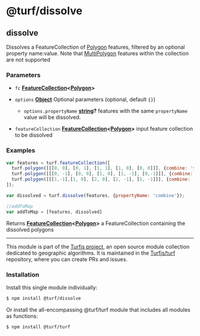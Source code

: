 # @turf/dissolve

<!-- Generated by documentation.js. Update this documentation by updating the source code. -->

## dissolve

Dissolves a FeatureCollection of [Polygon][1] features, filtered by an optional property name:value.
Note that [MultiPolygon][2] features within the collection are not supported

### Parameters

*   `fc` **[FeatureCollection][3]<[Polygon][1]>**&#x20;
*   `options` **[Object][4]** Optional parameters (optional, default `{}`)

    *   `options.propertyName` **[string][5]?** features with the same `propertyName` value will be dissolved.
*   `featureCollection` **[FeatureCollection][3]<[Polygon][1]>** input feature collection to be dissolved

### Examples

```javascript
var features = turf.featureCollection([
  turf.polygon([[[0, 0], [0, 1], [1, 1], [1, 0], [0, 0]]], {combine: 'yes'}),
  turf.polygon([[[0, -1], [0, 0], [1, 0], [1, -1], [0,-1]]], {combine: 'yes'}),
  turf.polygon([[[1,-1],[1, 0], [2, 0], [2, -1], [1, -1]]], {combine: 'no'}),
]);

var dissolved = turf.dissolve(features, {propertyName: 'combine'});

//addToMap
var addToMap = [features, dissolved]
```

Returns **[FeatureCollection][3]<[Polygon][1]>** a FeatureCollection containing the dissolved polygons

[1]: https://tools.ietf.org/html/rfc7946#section-3.1.6

[2]: https://tools.ietf.org/html/rfc7946#section-3.1.7

[3]: https://tools.ietf.org/html/rfc7946#section-3.3

[4]: https://developer.mozilla.org/docs/Web/JavaScript/Reference/Global_Objects/Object

[5]: https://developer.mozilla.org/docs/Web/JavaScript/Reference/Global_Objects/String

<!-- This file is automatically generated. Please don't edit it directly. If you find an error, edit the source file of the module in question (likely index.js or index.ts), and re-run "yarn docs" from the root of the turf project. -->

---

This module is part of the [Turfjs project](https://turfjs.org/), an open source module collection dedicated to geographic algorithms. It is maintained in the [Turfjs/turf](https://github.com/Turfjs/turf) repository, where you can create PRs and issues.

### Installation

Install this single module individually:

```sh
$ npm install @turf/dissolve
```

Or install the all-encompassing @turf/turf module that includes all modules as functions:

```sh
$ npm install @turf/turf
```
